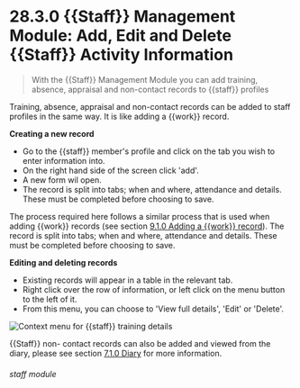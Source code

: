# 28.3.0 {{Staff}} Management Module: Add, Edit and Delete {{Staff}} Activity Information

> With the {{Staff}} Management Module you can add training, absence, appraisal and non-contact records to {{staff}} profiles

Training, absence, appraisal and non-contact records can be added to staff profiles in the same way. It is like adding a {{work}} record. 

**Creating a new record**

- Go to the {{staff}} member's profile and click on the tab you wish to enter information into. 
- On the right hand side of the screen click 'add'. 
- A new form wil open.
- The record is split into tabs; when and where, attendance and details. These must be completed before choosing to save. 

The process required here follows a similar process that is used when adding {{work}} records (see section [9.1.0  Adding a {{work}} record](/help/index/p/9.1.0)). The record is split into tabs; when and where, attendance and details. These must be completed before choosing to save. 

**Editing and deleting records**

- Existing records will appear in a table in the relevant tab.
- Right click over the row of information, or left click on the menu button to the left of it.
- From this menu, you can choose to 'View full details', 'Edit' or 'Delete'.

![Context menu for {{staff}} training details](122a.png)

{{Staff}} non- contact records can also be added and viewed from the diary, please see section [7.1.0  Diary](/help/index/p/7.1.0) for more information. 

###### staff module

